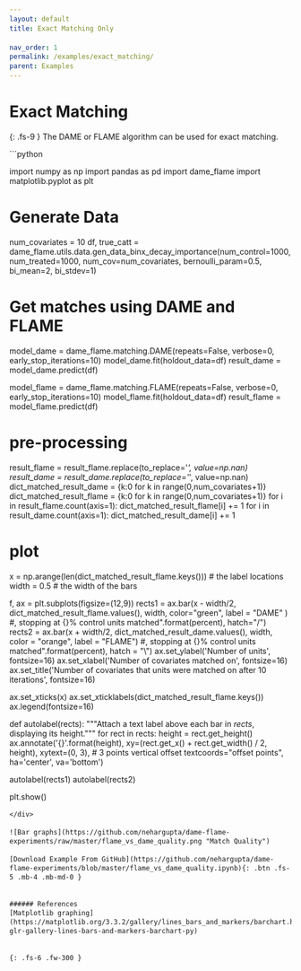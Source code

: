 ```yaml
---
layout: default
title: Exact Matching Only

nav_order: 1
permalink: /examples/exact_matching/
parent: Examples
---
```


# Exact Matching
{: .fs-9 }
The DAME or FLAME algorithm can be used for exact matching. 

<div class="early_stop" markdown="1">
```python

import numpy as np
import pandas as pd
import dame_flame
import matplotlib.pyplot as plt

# Generate Data
num_covariates = 10
df, true_catt = dame_flame.utils.data.gen_data_binx_decay_importance(num_control=1000, num_treated=1000, 
                    num_cov=num_covariates, bernoulli_param=0.5, bi_mean=2, bi_stdev=1)

# Get matches using DAME and FLAME
model_dame = dame_flame.matching.DAME(repeats=False, verbose=0, early_stop_iterations=10)
model_dame.fit(holdout_data=df)
result_dame = model_dame.predict(df)

model_flame = dame_flame.matching.FLAME(repeats=False, verbose=0, early_stop_iterations=10)
model_flame.fit(holdout_data=df)
result_flame = model_flame.predict(df)

# pre-processing
result_flame = result_flame.replace(to_replace='*', value=np.nan)
result_dame = result_dame.replace(to_replace='*', value=np.nan)
dict_matched_result_dame = {k:0 for k in range(0,num_covariates+1)}
dict_matched_result_flame = {k:0 for k in range(0,num_covariates+1)}
for i in result_flame.count(axis=1):
    dict_matched_result_flame[i] += 1
for i in result_dame.count(axis=1):
    dict_matched_result_dame[i] += 1

# plot
x = np.arange(len(dict_matched_result_flame.keys()))  # the label locations
width = 0.5  # the width of the bars

f, ax = plt.subplots(figsize=(12,9))
rects1 = ax.bar(x - width/2,  dict_matched_result_flame.values(), width, color="green", label = "DAME" ) #, stopping at {}% control units matched".format(percent), hatch="/")
rects2 = ax.bar(x + width/2, dict_matched_result_dame.values(), width, color = "orange", label = "FLAME") #, stopping at {}% control units matched".format(percent), hatch = "\\")
ax.set_ylabel('Number of units', fontsize=16)
ax.set_xlabel('Number of covariates matched on', fontsize=16)
ax.set_title('Number of covariates that units were matched on after 10 iterations',
            fontsize=16)

ax.set_xticks(x)
ax.set_xticklabels(dict_matched_result_flame.keys())
ax.legend(fontsize=16)

def autolabel(rects):
    """Attach a text label above each bar in *rects*, displaying its height."""
    for rect in rects:
        height = rect.get_height()
        ax.annotate('{}'.format(height),
                    xy=(rect.get_x() + rect.get_width() / 2, height),
                    xytext=(0, 3),  # 3 points vertical offset
                    textcoords="offset points",
                    ha='center', va='bottom')


autolabel(rects1)
autolabel(rects2)

plt.show()
```
</div>

![Bar graphs](https://github.com/nehargupta/dame-flame-experiments/raw/master/flame_vs_dame_quality.png "Match Quality")

[Download Example From GitHub](https://github.com/nehargupta/dame-flame-experiments/blob/master/flame_vs_dame_quality.ipynb){: .btn .fs-5 .mb-4 .mb-md-0 }


###### References
[Matplotlib graphing](https://matplotlib.org/3.3.2/gallery/lines_bars_and_markers/barchart.html#sphx-glr-gallery-lines-bars-and-markers-barchart-py)


{: .fs-6 .fw-300 }
